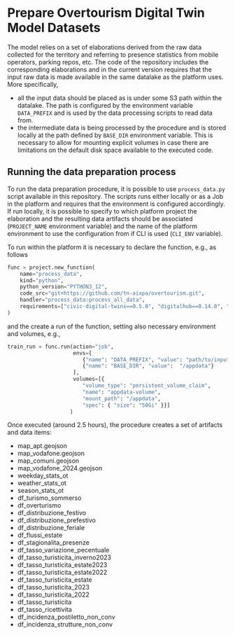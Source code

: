 # Prepare Overtourism Digital Twin Model Datasets

The model relies on a set of elaborations derived from the raw data collected for the territory and referring to presence statistics from mobile operators, parking repos, etc. The code of the repository includes the corresponding elaborations and in the current version requires that the input raw data is made available in the same datalake as the platform uses. More specifically, 

- all the input data should be placed as is under some S3 path within the datalake. The path is configured by the environment variable `DATA_PREFIX` and is used by the data processing scripts to read data from.
- the intermediate data is being processed by the procedure and is stored locally at the path defined by `BASE_DIR` environment variable. This is necessary to allow for mounting explicit volumes in case there are limitations on the default disk space available to the executed code.

## Running the data preparation process

To run the data preparation procedure, it is possible to use `process_data.py` script available in this repository. The scripts runs either locally or as a Job in the platform and requires that the environment is configured accordingly. If run locally, it is possible to specify to which platform project the elaboration and the resulting data artifacts should be associated (`PROJECT_NAME` environment variable) and the name of the platform environment to use the configuration from if CLI is used (`CLI_ENV` variable).

To run within the platform it is necessary to declare the function, e.g., as follows

```python
func = project.new_function(
    name="process_data",
    kind="python",
    python_version="PYTHON3_12",
    code_src="git+https://github.com/tn-aixpa/overtourism.git",
    handler="process_data:process_all_data",
    requirements=["civic-digital-twins==0.5.0", "digitalhub==0.14.0", "fastapi[standard]", "geojson>=3.2.0", "geopandas>=1.1.1", "matplotlib>=3.10.0", "orjson>=3.11.3", "plotly>=6.3.0", "pyarrow>19.0", "scikit-learn>=1.7.1", "scipy", "slugify>=0.0.1", "unidecode>=1.4.0", "networkx>=3.5", "contextily>=1.6.2", "matplotlib-scalebar>=0.9.0", "osmnx>=2.0.6", "polars", "haversine", "tqdm", "seaborn", "gtfs_kit"]
)
```

and the create a run of the function, setting also necessary environment and volumes, e.g.,

```python
train_run = func.run(action="job",
                     envs=[
                        {"name": "DATA_PREFIX", "value": "path/to/inputdata/"},
                        {"name": "BASE_DIR", "value":  "/appdata"}
                     ],
                     volumes=[{
                        "volume_type": "persistent_volume_claim",
                        "name": "appdata-volume",
                        "mount_path": "/appdata",
                        "spec": { "size": "50Gi" }}]
                    )
```

Once executed (around 2.5 hours), the procedure creates a set of artifacts and data items:

- map_apt.geojson
- map_vodafone.geojson
- map_comuni.geojson
- map_vodafone_2024.geojson
- weekday_stats_ot	
- weather_stats_ot
- season_stats_ot
- df_turismo_sommerso
- df_overturismo
- df_distribuzione_festivo
- df_distribuzione_prefestivo
- df_distribuzione_feriale
- df_flussi_estate
- df_stagionalita_presenze
- df_tasso_variazione_pecentuale
- df_tasso_turisticita_inverno2023
- df_tasso_turisticita_estate2023
- df_tasso_turisticita_estate2022
- df_tasso_turisticita_estate
- df_tasso_turisticita_2023
- df_tasso_turisticita_2022
- df_tasso_turisticita
- df_tasso_ricettivita
- df_incidenza_postiletto_non_conv
- df_incidenza_strutture_non_conv
